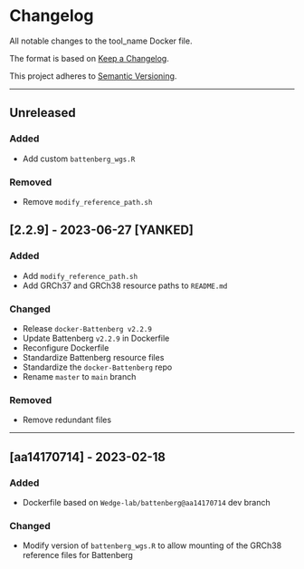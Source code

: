 # Changelog
All notable changes to the tool_name Docker file.

The format is based on [Keep a Changelog](https://keepachangelog.com/en/1.0.0/).

This project adheres to [Semantic Versioning](https://semver.org/spec/v2.0.0.html).

---
## Unreleased
### Added
- Add custom `battenberg_wgs.R`

### Removed
- Remove `modify_reference_path.sh`

## [2.2.9] - 2023-06-27 [YANKED]
### Added
- Add `modify_reference_path.sh`
- Add GRCh37 and GRCh38 resource paths to `README.md`

### Changed
- Release `docker-Battenberg v2.2.9`
- Update Battenberg `v2.2.9` in Dockerfile
- Reconfigure Dockerfile
- Standardize Battenberg resource files
- Standardize the `docker-Battenberg` repo
- Rename `master` to `main` branch

### Removed
- Remove redundant files

---

## [aa14170714] - 2023-02-18
### Added
- Dockerfile based on `Wedge-lab/battenberg@aa14170714` dev branch

### Changed
- Modify version of `battenberg_wgs.R` to allow mounting of the GRCh38 reference files for Battenberg
